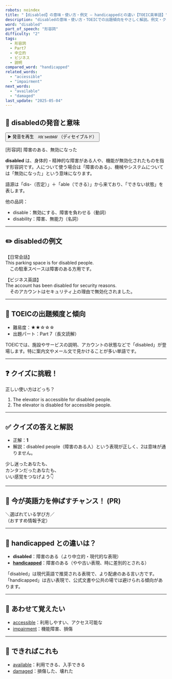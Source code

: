```yaml
---
robots: noindex
title: "【disabled】の意味・使い方・例文 ― handicappedとの違い【TOEIC英単語】"
description: "disabledの意味・使い方・TOEICでの出題傾向をやさしく解説。例文・クイズ付きでhandicappedとの違いもわかりやすく学べます。"
word: "disabled"
part_of_speech: "形容詞"
difficulty: "2"
tags:
  - 形容詞
  - Part7
  - 中立的
  - ビジネス
  - 説明
compared_word: "handicapped"
related_words:
  - "accessible"
  - "impairment"
next_words:
  - "available"
  - "damaged"
last_update: "2025-05-04"
---
```


## 🔰 disabledの発音と意味

<button class="play-audio" onclick="playTTS('disabled')">
  <span class="play-audio-main">
    ▶️ 発音を再生　/dɪˈseɪbld/
  </span>
  <span class="play-audio-sub">
    （ディセイブルド）
  </span>
</button>

[形容詞] 障害のある、無効になった

**disabled** は、身体的・精神的な障害がある人や、機能が無効化されたものを指す形容詞です。人について使う場合は「障害のある」、機械やシステムについては「無効になった」という意味になります。

語源は「dis-（否定）」＋「able（できる）」から来ており、「できない状態」を表します。

他の品詞：  
- disable：無効にする、障害を負わせる（動詞）
- disability：障害、無能力（名詞）

---

## ✏️ disabledの例文

【日常会話】  
This parking space is for disabled people.  
　この駐車スペースは障害のある方用です。

【ビジネス英語】  
The account has been disabled for security reasons.  
　そのアカウントはセキュリティ上の理由で無効化されました。

---

## 🎯 TOEICの出題頻度と傾向

- 難易度：★★☆☆☆
- 出題パート：Part 7（長文読解）

TOEICでは、施設やサービスの説明、アカウントの状態などで「disabled」が登場します。特に案内文やメール文で見かけることが多い単語です。

---

## ❓ クイズに挑戦！

正しい使い方はどっち？

1. The elevator is accessible for disabled people.  
2. The elevator is disabled for accessible people.

---

## ✅ クイズの答えと解説

- 正解：**1**
- 解説：disabled people（障害のある人）という表現が正しく、2は意味が通りません。

少し迷ったあなたも、  
カンタンだったあなたも、  
いい感覚をつなげよう👇️

---

## 🚀 今が英語力を伸ばすチャンス！ (PR)

<div class="info-center">
＼選ばれている学び方／<br>  
（おすすめ情報予定）
</div>

---

## 🤔  handicapped との違いは？

- **disabled**：障害のある（より中立的・現代的な表現）
- **[handicapped](/word/handicapped/)**：障害のある（やや古い表現、時に差別的とされる）

「disabled」は現代英語で推奨される表現で、より配慮のある言い方です。「handicapped」は古い表現で、公式文書や公共の場では避けられる傾向があります。

---

## 🧩 あわせて覚えたい

- [accessible](/word/accessible/)：利用しやすい、アクセス可能な
- [impairment](/word/impairment/)：機能障害、損傷

---

## 📖 できればこれも

- [available](/word/available/)：利用できる、入手できる
- [damaged](/word/damaged/)：損傷した、壊れた

<!-- cvid: aid21_bid31 -->
